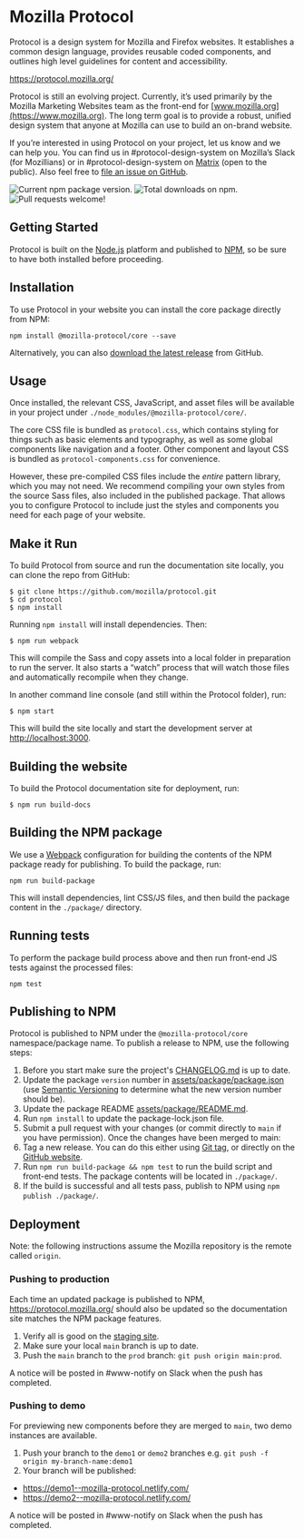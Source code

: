 # Mozilla Protocol

Protocol is a design system for Mozilla and Firefox websites. It establishes a
common design language, provides reusable coded components, and outlines high
level guidelines for content and accessibility.

https://protocol.mozilla.org/

Protocol is still an evolving project. Currently, it’s used primarily by the
Mozilla Marketing Websites team as the front-end for [www.mozilla.org](https://www.mozilla.org).
The long term goal is to provide a robust, unified design system that anyone at
Mozilla can use to build an on-brand website.

If you’re interested in using Protocol on your project, let us know and we can
help you. You can find us in #protocol-design-system on Mozilla’s Slack (for
Mozillians) or in #protocol-design-system on [Matrix](https://chat.mozilla.org/)
(open to the public). Also feel free to
[file an issue on GitHub](https://github.com/mozilla/protocol/issues).

![Current npm package version.](https://img.shields.io/npm/v/@mozilla-protocol/core)
![Total downloads on npm.](https://img.shields.io/npm/dt/@mozilla-protocol/core)
![Pull requests welcome!](https://img.shields.io/badge/PRs-welcome-brightgreen)

## Getting Started

Protocol is built on the [Node.js](https://nodejs.org/) platform and published
to [NPM](https://www.npmjs.com/), so be sure to have both installed before
proceeding.

## Installation

To use Protocol in your website you can install the core package directly from
NPM:

```
npm install @mozilla-protocol/core --save
```

Alternatively, you can also [download the latest release](https://github.com/mozilla/protocol/releases/latest)
from GitHub.

## Usage

Once installed, the relevant CSS, JavaScript, and asset files will be available
in your project under `./node_modules/@mozilla-protocol/core/`.

The core CSS file is bundled as `protocol.css`, which contains styling for things
such as basic elements and typography, as well as some global components like
navigation and a footer. Other component and layout CSS is bundled as
`protocol-components.css` for convenience.

However, these pre-compiled CSS files include the _entire_ pattern library, which
you may not need. We recommend compiling your own styles from the source Sass
files, also included in the published package. That allows you to configure Protocol
to include just the styles and components you need for each page of your website.

## Make it Run

To build Protocol from source and run the documentation site locally, you can
clone the repo from GitHub:

```
$ git clone https://github.com/mozilla/protocol.git
$ cd protocol
$ npm install
```

Running `npm install` will install dependencies. Then:

```
$ npm run webpack
```

This will compile the Sass and copy assets into a local folder in preparation to
run the server. It also starts a “watch” process that will watch those files and
automatically recompile when they change.

In another command line console (and still within the Protocol folder), run:

```
$ npm start
```

This will build the site locally and start the development server at
<http://localhost:3000>.

## Building the website

To build the Protocol documentation site for deployment, run:

```
$ npm run build-docs
```

## Building the NPM package

We use a [Webpack](https://webpack.js.org/) configuration for building the contents
of the NPM package ready for publishing. To build the package, run:

```
npm run build-package
```

This will install dependencies, lint CSS/JS files, and then build the package
content in the `./package/` directory.

## Running tests

To perform the package build process above and then run front-end JS tests against
the processed files:

```
npm test
```

## Publishing to NPM

Protocol is published to NPM under the `@mozilla-protocol/core` namespace/package
name. To publish a release to NPM, use the following steps:

1. Before you start make sure the project's [CHANGELOG.md](https://github.com/mozilla/protocol/blob/main/CHANGELOG.md)
    is up to date.
2. Update the package `version` number in [assets/package/package.json](https://github.com/mozilla/protocol/blob/main/assets/package/package.json)
    (use [Semantic Versioning](https://semver.org/) to determine what the new version number
    should be).
3. Update the package README [assets/package/README.md](https://github.com/mozilla/protocol/blob/main/assets/package/README.md).
4. Run `npm install` to update the package-lock.json file.
5. Submit a pull request with your changes (or commit directly to `main` if you
    have permission). Once the changes have been merged to main:
6. Tag a new release. You can do this either using [Git tag](https://git-scm.com/book/en/v2/Git-Basics-Tagging),
    or directly on the [GitHub website](https://github.com/mozilla/protocol/releases/latest).
7. Run `npm run build-package && npm test` to run the build script and front-end tests. The package contents
    will be located in `./package/`.
8. If the build is successful and all tests pass, publish to NPM using `npm publish ./package/`.

## Deployment

Note: the following instructions assume the Mozilla repository is the remote
called `origin`.

### Pushing to production

Each time an updated package is published to NPM, https://protocol.mozilla.org/
should also be updated so the documentation site matches the NPM package features.

1. Verify all is good on the [staging site](https://protocol-stage.moz.works/).
2. Make sure your local `main` branch is up to date.
3. Push the `main` branch to the `prod` branch: `git push origin main:prod`.

A notice will be posted in #www-notify on Slack when the push has completed.

### Pushing to demo

For previewing new components before they are merged to `main`, two demo instances
are available.

1. Push your branch to the `demo1` or `demo2` branches e.g.
    `git push -f origin my-branch-name:demo1`
2. Your branch will be published:
  - https://demo1--mozilla-protocol.netlify.com/
  - https://demo2--mozilla-protocol.netlify.com/

A notice will be posted in #www-notify on Slack when the push has completed.
